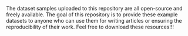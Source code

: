 The dataset samples uploaded to this repository are all open-source and freely available. The goal of this repository is to provide these example datasets to anyone who can use them for writing articles or ensuring the reproducibility of their work. Feel free to download these resources!!!
